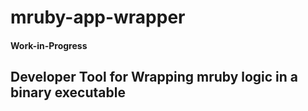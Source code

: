 # mruby-app-wrapper

#### Work-in-Progress

## Developer Tool for Wrapping mruby logic in a binary executable
